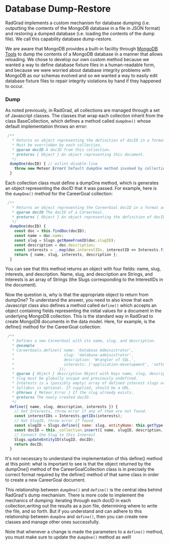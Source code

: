 # Database Dump-Restore

RadGrad implements a custom mechanism for database dumping (i.e. outputting the contents of the MongoDB database in a file in JSON format) and restoring a dumped database (i.e. loading the contents of the dump file).  We call this capability database dump-restore.

We are aware that MongoDB provides a built-in facility through [MongoDB Tools](https://docs.mongodb.com/manual/tutorial/backup-and-restore-tools/) to dump the contents of a MongoDB database in a manner that allows reloading. We chose to develop our own custom method because we wanted a way to define database fixture files in a human-readable form, and because we were worried about database integrity problems with MongoDB as our schemas evolved and so we wanted a way to easily edit database fixture files to repair integrity violations by hand if they happened to occur. 

### Dump

As noted previously, in RadGrad, all collections are managed through a set of Javascript classes.  The classes that wrap each collection inherit from the class BaseCollection, which defines a method called `dumpOne()` whose default implementation throws an error:

```js
 /**
   * Returns an object representing the definition of docID in a format appropriate to the restoreOne function.
   * Must be overridden by each collection.
   * @param docID A docID from this collection.
   * @returns { Object } An object representing this document.
   */
  dumpOne(docID) { // eslint-disable-line
    throw new Meteor.Error(`Default dumpOne method invoked by collection ${this._collectionName}`);
  }
``` 

Each collection class must define a dumpOne method, which is generates an object representing the docID that it was passed. For example, here is the `dumpOne()` method for the CareerGoal collection:

```js
 /**
   * Returns an object representing the CareerGoal docID in a format acceptable to define().
   * @param docID The docID of a CareerGoal.
   * @returns { Object } An object representing the definition of docID.
   */
  dumpOne(docID) {
    const doc = this.findDoc(docID);
    const name = doc.name;
    const slug = Slugs.getNameFromID(doc.slugID);
    const description = doc.description;
    const interests = _.map(doc.interestIDs, interestID => Interests.findSlugByID(interestID));
    return { name, slug, interests, description };
  }
```

You can see that this method returns an object with four fields: name, slug, interests, and description. Name, slug, and description are Strings, and Interests is an array of Strings (the Slugs corresponding to the InterestIDs in the document).

Now the question is, why is that the appropriate object to return from dumpOne?  To understand the answer, you need to also know that each Javascript class also defines a method called `define()` which accepts an object containing fields representing the initial values for a document in the underlying MongoDB collection. This is the standard way in RadGrad to create MongoDB documents in the data model.  Here, for example, is the define() method for the CareerGoal collection:

```js
 /**
   * Defines a new CareerGoal with its name, slug, and description.
   * @example
   * CareerGoals.define({ name: 'Database Administrator',
   *                      slug: 'database-administrator',
   *                      description: 'Wrangler of SQL.',
   *                      interests: ['application-development', 'software-engineering', 'databases'],
   *                    });
   * @param { Object } description Object with keys name, slug, description, interests.
   * Slug must be globally unique and previously undefined.
   * Interests is a (possibly empty) array of defined interest slugs or interestIDs.
   * Syllabus is optional. If supplied, should be a URL.
   * @throws { Meteor.Error } If the slug already exists.
   * @returns The newly created docID.
   */
  define({ name, slug, description, interests }) {
    // Get Interests, throw error if any of them are not found.
    const interestIDs = Interests.getIDs(interests);
    // Get SlugID, throw error if found.
    const slugID = Slugs.define({ name: slug, entityName: this.getType() });
    const docID = this._collection.insert({ name, slugID, description, interestIDs });
    // Connect the Slug to this Interest
    Slugs.updateEntityID(slugID, docID);
    return docID;
  }
```

It's not necessary to understand the implementation of this define() method at this point: what is important to see is that the object returned by the dumpOne() method of the CareerGoalCollection class is in precisely the correct format required by the define() method of that same class in order to create a new CareerGoal document.

This relationship between `dumpOne()` and `define()` is the central idea behind RadGrad's dump mechanism. There is more code to implement the mechanics of dumping:  iterating through each docID in each collection,writing out the results as a json file, determining where to write the file, and so forth. But if you understand and can adhere to this relationship between `dumpOne` and `define()`, then you can create new classes and manage other ones successfully. 

Note that whenever a change is made the parameters to a `define()` method, you must make sure to update the `dumpOne()` method as well!  